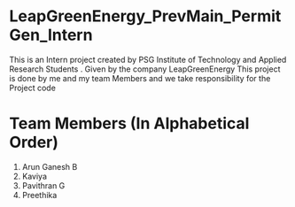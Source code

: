 # LeapGreenEnergy_PrevMain_PermitGen_Intern
This is an Intern project created by PSG Institute of Technology and Applied Research Students . Given by the company LeapGreenEnergy This project is done by me and my team Members and we take responsibility for the Project code

# Team Members (In Alphabetical Order)
1. Arun Ganesh B
2. Kaviya
3. Pavithran G
4. Preethika
